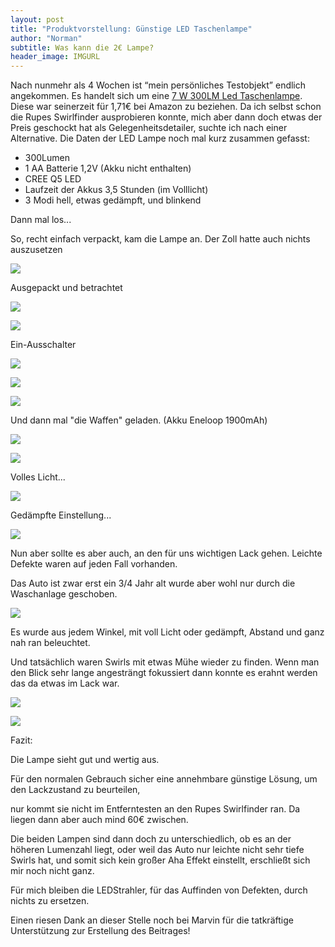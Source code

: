 ```yaml
---
layout: post
title: "Produktvorstellung: Günstige LED Taschenlampe"
author: "Norman"
subtitle: Was kann die 2€ Lampe?
header_image: IMGURL
---
```

Nach nunmehr als 4 Wochen ist “mein persönliches Testobjekt” endlich angekommen.
Es handelt sich um eine [7 W 300LM Led Taschenlampe](http://amzn.to/1OdoxdH). Diese war seinerzeit für 1,71€ bei Amazon zu beziehen.
Da ich selbst schon die Rupes Swirlfinder ausprobieren konnte, mich aber dann doch etwas der Preis geschockt hat als Gelegenheitsdetailer, suchte ich nach einer Alternative.
Die Daten der LED Lampe noch mal kurz zusammen gefasst:

- 300Lumen
- 1 AA Batterie 1,2V (Akku nicht enthalten)
- CREE Q5 LED
- Laufzeit der Akkus 3,5 Stunden (im Volllicht)
- 3 Modi hell, etwas gedämpft, und blinkend

Dann mal los...

So, recht einfach verpackt, kam die Lampe an. Der Zoll hatte auch nichts auszusetzen

![](https://glossbossimages.s3.eu-central-1.amazonaws.com/norman/led_taschenlampe/P1060263.JPG)

Ausgepackt  und betrachtet

![](https://glossbossimages.s3.eu-central-1.amazonaws.com/norman/led_taschenlampe/P1060270.JPG)

![](https://glossbossimages.s3.eu-central-1.amazonaws.com/norman/led_taschenlampe/P1060265.JPG)

Ein-Ausschalter

![](https://glossbossimages.s3.eu-central-1.amazonaws.com/norman/led_taschenlampe/P1060266.JPG)

![](https://glossbossimages.s3.eu-central-1.amazonaws.com/norman/led_taschenlampe/P1060267.JPG)

![](https://glossbossimages.s3.eu-central-1.amazonaws.com/norman/led_taschenlampe/P1060275.JPG)


Und dann mal "die Waffen" geladen. (Akku Eneloop 1900mAh)

![](https://glossbossimages.s3.eu-central-1.amazonaws.com/norman/led_taschenlampe/P1060268.JPG)

![](https://glossbossimages.s3.eu-central-1.amazonaws.com/norman/led_taschenlampe/P1060269.JPG)

Volles Licht...

![](https://glossbossimages.s3.eu-central-1.amazonaws.com/norman/led_taschenlampe/P1060278.JPG)

Gedämpfte Einstellung...

![](https://glossbossimages.s3.eu-central-1.amazonaws.com/norman/led_taschenlampe/P1060279.JPG)

Nun aber sollte es aber auch, an den für uns wichtigen Lack gehen. Leichte Defekte waren auf jeden Fall vorhanden.

Das Auto ist zwar erst  ein 3/4 Jahr alt wurde aber wohl nur durch die Waschanlage geschoben.

![](https://glossbossimages.s3.eu-central-1.amazonaws.com/norman/led_taschenlampe/P1060286.JPG)

Es wurde aus jedem Winkel, mit voll Licht oder gedämpft, Abstand und ganz nah ran  beleuchtet.

Und tatsächlich waren Swirls mit etwas Mühe wieder zu finden. Wenn man den Blick sehr lange angesträngt fokussiert  dann konnte es erahnt werden das da etwas im Lack war.

![](https://glossbossimages.s3.eu-central-1.amazonaws.com/norman/led_taschenlampe/P1060296.JPG)

![](https://glossbossimages.s3.eu-central-1.amazonaws.com/norman/led_taschenlampe/P1060297.JPG)

Fazit:

Die Lampe sieht gut und wertig aus.

Für den normalen Gebrauch sicher eine annehmbare günstige Lösung, um den Lackzustand zu beurteilen,

nur kommt sie nicht im Entferntesten an den Rupes Swirlfinder ran. Da liegen dann aber auch mind 60€ zwischen.

Die beiden Lampen sind dann doch zu unterschiedlich, ob es an der höheren Lumenzahl liegt, oder weil das Auto nur leichte nicht sehr tiefe Swirls hat, und somit sich kein großer Aha Effekt einstellt, erschließt sich mir noch nicht ganz.

Für mich bleiben die LEDStrahler, für das Auffinden von Defekten, durch nichts zu ersetzen.

Einen riesen Dank an dieser Stelle noch bei Marvin für die tatkräftige Unterstützung zur Erstellung des Beitrages!